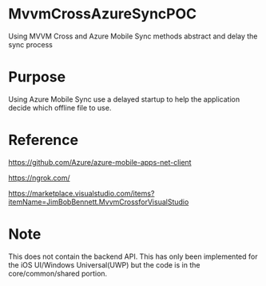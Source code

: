 # MvvmCrossAzureSyncPOC
Using MVVM Cross and Azure Mobile Sync methods abstract and delay the sync process
# Purpose
Using Azure Mobile Sync use a delayed startup to help the application decide which offline file to use.
# Reference
https://github.com/Azure/azure-mobile-apps-net-client

https://ngrok.com/

https://marketplace.visualstudio.com/items?itemName=JimBobBennett.MvvmCrossforVisualStudio

# Note
This does not contain the backend API.
This has only been implemented for the iOS UI/Windows Universal(UWP) but the code is in the core/common/shared portion.
